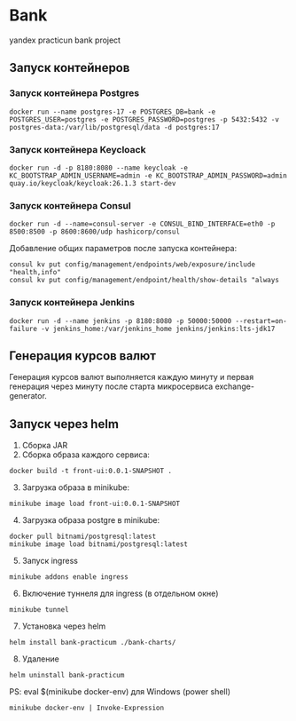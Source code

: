 # Bank

yandex practicun bank project

## Запуск контейнеров

### Запуск контейнера Postgres

```
docker run --name postgres-17 -e POSTGRES_DB=bank -e POSTGRES_USER=postgres -e POSTGRES_PASSWORD=postgres -p 5432:5432 -v postgres-data:/var/lib/postgresql/data -d postgres:17
```

### Запуск контейнера Keycloack

```
docker run -d -p 8180:8080 --name keycloak -e KC_BOOTSTRAP_ADMIN_USERNAME=admin -e KC_BOOTSTRAP_ADMIN_PASSWORD=admin quay.io/keycloak/keycloak:26.1.3 start-dev 
```

### Запуск контейнера Consul

```
docker run -d --name=consul-server -e CONSUL_BIND_INTERFACE=eth0 -p 8500:8500 -p 8600:8600/udp hashicorp/consul
```

Добавление общих параметров после запуска контейнера:

```
consul kv put config/management/endpoints/web/exposure/include "health,info"
consul kv put config/management/endpoint/health/show-details "always
```

### Запуск контейнера Jenkins

```
docker run -d --name jenkins -p 8180:8080 -p 50000:50000 --restart=on-failure -v jenkins_home:/var/jenkins_home jenkins/jenkins:lts-jdk17 
```

## Генерация курсов валют  

Генерация курсов валют выполняется каждую минуту и первая генерация через минуту после старта микросервиса
exchange-generator.


## Запуск через helm

1. Сборка JAR
2. Сборка образа каждого сервиса:
```
docker build -t front-ui:0.0.1-SNAPSHOT .
```
3. Загрузка образа в minikube:
```
minikube image load front-ui:0.0.1-SNAPSHOT
```
4. Загрузка образа postgre в minikube:
```
docker pull bitnami/postgresql:latest
minikube image load bitnami/postgresql:latest
```
5. Запуск ingress
```
minikube addons enable ingress
```
6. Включение туннеля для ingress (в отдельном окне)
```
minikube tunnel
```
7. Установка через helm
```
helm install bank-practicum ./bank-charts/
```
8. Удаление
```
helm uninstall bank-practicum
```


PS: eval $(minikube docker-env) для Windows (power shell) 
```
minikube docker-env | Invoke-Expression
```